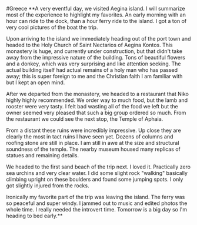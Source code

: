 #Greece
**A very eventful day, we visited Aegina island. I will summarize most of the experience to highlight my favorites. An early morning with an hour can ride to the dock, than a hour ferry ride to the island. I got a ton of very cool pictures of the boat the trip. 

  

Upon arriving to the island we immediately heading out of the port town and headed to the Holy Church of Saint Nectarios of Aegina Kontos. This monastery is huge, and currently under construction, but that didn't take away from the impressive nature of the building. Tons of beautiful flowers and a donkey, which was very surprising and like attention seeking. The actual building itself had actual remains of a holy man who has passed away; this is super foreign to me and the Christian faith I am familiar with but I kept an open mind. 

  

After we departed from the monastery, we headed to a restaurant that Niko highly highly recommended. We order way to much food, but the lamb and rooster were very tasty. I felt bad wasting all of the food we left but the owner seemed very pleased that such a big group ordered so much. From the restaurant we could see the next stop, the Temple of Aphaia. 

  

From a distant these ruins were incredibly impressive. Up close they are clearly the most in tact ruins I have seen yet. Dozens of columns and roofing stone are still in place. I am still in awe at the size and structural soundness of the temple. The nearby museum housed many replicas of statues and remaining details. 

  

We headed to the first sand beach of the trip next. I loved it. Practically zero sea urchins and very clear water. I did some slight rock "walking" basically climbing upright on these boulders and found some jumping spots. I only got slightly injured from the rocks. 

  

Ironically my favorite part of the trip was leaving the island. The ferry was so peaceful and super windy. I jammed out to music and edited photos the whole time. I really needed the introvert time. Tomorrow is a big day so I'm heading to bed early.**